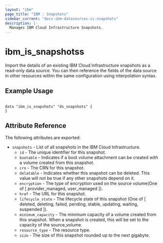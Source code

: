 ```yaml
---
layout: "ibm"
page_title: "IBM : Snapshots"
sidebar_current: "docs-ibm-datasources-is-snapshots"
description: |-
  Manages IBM Cloud Infrastructure Snapshots.
---
```


# ibm\_is_snapshotss

Import the details of an existing IBM Cloud Infrastructure snapshots as a read-only data source. You can then reference the fields of the data source in other resources within the same configuration using interpolation syntax.


## Example Usage

```hcl

data "ibm_is_snapshots" "ds_snapshots" {
}

```

## Attribute Reference

The following attributes are exported:

* `snapshots` - List of all snapshots in the IBM Cloud Infrastructure.
  * `id` - The unique identifier for this snapshot.
  * `bootable` - Indicates if a boot volume attachment can be created with a volume created from this snapshot.
  * `crn` - The CRN for this snapshot.
  * `delatable` - Indicates whether this snapshot can be deleted. This value will not be true if any other snapshots depend on it.
  * `encryption` - The type of encryption used on the source volume(One of [ provider_managed, user_managed ]).
  * `href` - The URL for this snapshot.
  * `lifecycle_state` - The lifecycle state of this snapshot (One of [ deleted, deleting, failed, pending, stable, updating, waiting, suspended ]).
  * `minimum_capacity` - The minimum capacity of a volume created from this snapshot. When a snapshot is created, this will be set to the capacity of the source_volume.
  * `resource_type` - The resource type.
  * `size` - The size of this snapshot rounded up to the next gigabyte.
